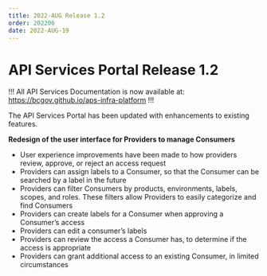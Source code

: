 ```yaml
---
title: 2022-AUG Release 1.2
order: 202206
date: 2022-AUG-19
---
```


# API Services Portal Release 1.2

!!!
All API Services Documentation is now available at: https://bcgov.github.io/aps-infra-platform
!!!

The API Services Portal has been updated with enhancements to existing features.

**Redesign of the user interface for Providers to manage Consumers**

- User experience improvements have been made to how providers review, approve, or reject an access request
- Providers can assign labels to a Consumer, so that the Consumer can be searched by a label in the future
- Providers can filter Consumers by products, environments, labels, scopes, and roles. These filters allow Providers to easily categorize and find Consumers
- Providers can create labels for a Consumer when approving a Consumer’s access
- Providers can edit a consumer’s labels
- Providers can review the access a Consumer has, to determine if the access is appropriate
- Providers can grant additional access to an existing Consumer, in limited circumstances
